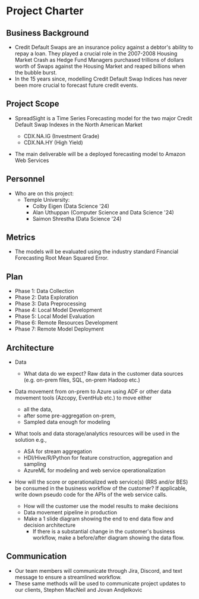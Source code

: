 # Project Charter

## Business Background

* Credit Default Swaps are an insurance policy against a debtor's ability to repay a loan. They played a crucial role in the 2007-2008 Housing Market Crash as Hedge Fund Managers purchased trillions of dollars worth of Swaps against the Housing Market and reaped billions when the bubble burst.
* In the 15 years since, modelling Credit Default Swap Indices has never been more crucial to forecast future credit events.

## Project Scope
* SpreadSight is a Time Series Forecasting model for the two major Credit Default Swap Indexes in the North American Market
  * CDX.NA.IG (Investment Grade)
  * CDX.NA.HY (High Yield)

* The main deliverable will be a deployed forecasting model to Amazon Web Services

## Personnel
* Who are on this project:
	* Temple University:
		* Colby Eigen (Data Science '24)
      * Alan Uthuppan (Computer Science and Data Science '24)
      * Saimon Shrestha (Data Science '24)
  
## Metrics
* The models will be evaluated using the industry standard Financial Forecasting Root Mean Squared Error.

## Plan
* Phase 1: Data Collection
* Phase 2: Data Exploration
* Phase 3: Data Preprocessing
* Phase 4: Local Model Development
* Phase 5: Local Model Evaluation
* Phase 6: Remote Resources Development
* Phase 7: Remote Model Deployment

## Architecture
* Data
  * What data do we expect? Raw data in the customer data sources (e.g. on-prem files, SQL, on-prem Hadoop etc.)
* Data movement from on-prem to Azure using ADF or other data movement tools (Azcopy, EventHub etc.) to move either
  * all the data, 
  * after some pre-aggregation on-prem,
  * Sampled data enough for modeling 

* What tools and data storage/analytics resources will be used in the solution e.g.,
  * ASA for stream aggregation
  * HDI/Hive/R/Python for feature construction, aggregation and sampling
  * AzureML for modeling and web service operationalization
* How will the score or operationalized web service(s) (RRS and/or BES) be consumed in the business workflow of the customer? If applicable, write down pseudo code for the APIs of the web service calls.
  * How will the customer use the model results to make decisions
  * Data movement pipeline in production
  * Make a 1 slide diagram showing the end to end data flow and decision architecture
    * If there is a substantial change in the customer's business workflow, make a before/after diagram showing the data flow.

## Communication
* Our team members will communicate through Jira, Discord, and text message to ensure a streamlined workflow.
* These same methods will be used to communicate project updates to our clients, Stephen MacNeil and Jovan Andjelkovic
